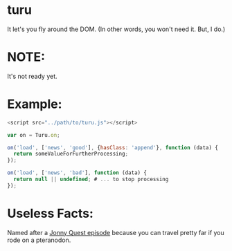 # turu
It let's you fly around the DOM. (In other words, you won't need it. But, I do.)

# NOTE:

It's not ready yet.

# Example:

```javascript
<script src="../path/to/turu.js"></script>

var on = Turu.on;

on('load', ['news', 'good'], {hasClass: 'append'}, function (data) {
  return someValueForFurtherProcessing;
});

on('load', ['news', 'bad'], function (data) {
  return null || undefined; # ... to stop processing
});

```

# Useless Facts:
Named after a [Jonny Quest episode](http://jqdb.wikia.com/wiki/Turu_the_Terrible)
because you can travel pretty far if you rode on a pteranodon.
